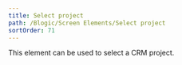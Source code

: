 ```yaml
---
title: Select project
path: /Blogic/Screen Elements/Select project
sortOrder: 71
---
```



This element can be used to select a CRM project.


